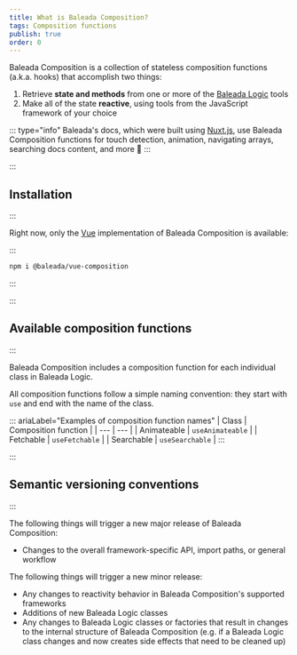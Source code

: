 ```yaml
---
title: What is Baleada Composition?
tags: Composition functions
publish: true
order: 0
---
```


Baleada Composition is a collection of stateless composition functions (a.k.a. hooks) that accomplish two things:
1. Retrieve **state and methods** from one or more of the [Baleada Logic](/docs/logic) tools
2. Make all of the state **reactive**, using tools from the JavaScript framework of your choice

::: type="info"
Baleada's docs, which were built using [Nuxt.js](https://nuxtjs.org), use Baleada Composition functions for touch detection, animation, navigating arrays, searching docs content, and more 🚀
:::


:::
## Installation
:::

Right now, only the [Vue](https://v3.vuejs.org) implementation of Baleada Composition is available:

:::
```bash
npm i @baleada/vue-composition
```
:::


:::
## Available composition functions
:::

Baleada Composition includes a composition function for each individual class in Baleada Logic.

All composition functions follow a simple naming convention: they start with `use` and end with the name of the class.

::: ariaLabel="Examples of composition function names"
| Class | Composition function |
| --- | --- |
| Animateable | `useAnimateable` |
| Fetchable | `useFetchable` |
| Searchable | `useSearchable` |
:::


:::
## Semantic versioning conventions
:::

The following things will trigger a new major release of Baleada Composition:
- Changes to the overall framework-specific API, import paths, or general workflow

The following things will trigger a new minor release:
- Any changes to reactivity behavior in Baleada Composition's supported frameworks
- Additions of new Baleada Logic classes
- Any changes to Baleada Logic classes or factories that result in changes to the internal structure of Baleada Composition (e.g. if a Baleada Logic class changes and now creates side effects that need to be cleaned up)
